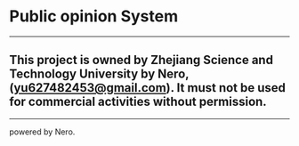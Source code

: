 # Public opinion System

***
## This project is owned by Zhejiang Science and Technology University by Nero, (yu627482453@gmail.com). It must not be used for commercial activities without permission.
---

powered by Nero.
